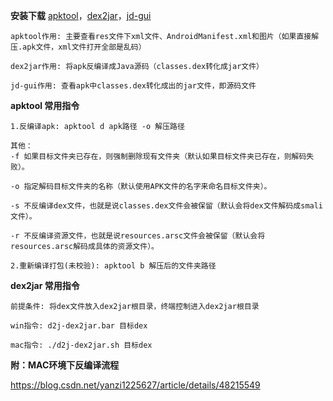 **安装下载** 
[apktool](https://ibotpeaches.github.io/Apktool/install/)，[dex2jar](https://github.com/pxb1988/dex2jar)，[jd-gui](https://github.com/java-decompiler/jd-gui/releases)

```
apktool作用: 主要查看res文件下xml文件、AndroidManifest.xml和图片（如果直接解压.apk文件，xml文件打开全部是乱码）

dex2jar作用: 将apk反编译成Java源码（classes.dex转化成jar文件）

jd-gui作用: 查看apk中classes.dex转化成出的jar文件，即源码文件
```
**apktool 常用指令**
```
1.反编译apk: apktool d apk路径 -o 解压路径

其他：
-f 如果目标文件夹已存在，则强制删除现有文件夹（默认如果目标文件夹已存在，则解码失败）。

-o 指定解码目标文件夹的名称（默认使用APK文件的名字来命名目标文件夹）。

-s 不反编译dex文件，也就是说classes.dex文件会被保留（默认会将dex文件解码成smali文件）。

-r 不反编译资源文件，也就是说resources.arsc文件会被保留（默认会将resources.arsc解码成具体的资源文件）。

2.重新编译打包(未校验): apktool b 解压后的文件夹路径
```
**dex2jar 常用指令**
```
前提条件: 将dex文件放入dex2jar根目录，终端控制进入dex2jar根目录

win指令: d2j-dex2jar.bar 目标dex

mac指令: ./d2j-dex2jar.sh 目标dex
```

**附：MAC环境下反编译流程**

https://blog.csdn.net/yanzi1225627/article/details/48215549
